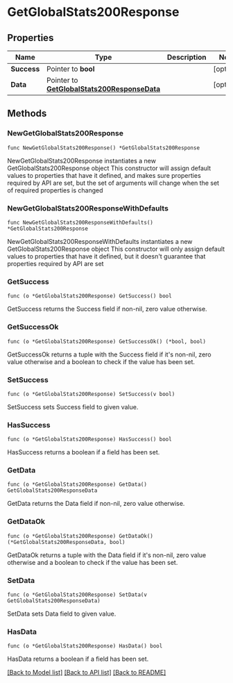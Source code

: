 # GetGlobalStats200Response

## Properties

Name | Type | Description | Notes
------------ | ------------- | ------------- | -------------
**Success** | Pointer to **bool** |  | [optional] 
**Data** | Pointer to [**GetGlobalStats200ResponseData**](GetGlobalStats200ResponseData.md) |  | [optional] 

## Methods

### NewGetGlobalStats200Response

`func NewGetGlobalStats200Response() *GetGlobalStats200Response`

NewGetGlobalStats200Response instantiates a new GetGlobalStats200Response object
This constructor will assign default values to properties that have it defined,
and makes sure properties required by API are set, but the set of arguments
will change when the set of required properties is changed

### NewGetGlobalStats200ResponseWithDefaults

`func NewGetGlobalStats200ResponseWithDefaults() *GetGlobalStats200Response`

NewGetGlobalStats200ResponseWithDefaults instantiates a new GetGlobalStats200Response object
This constructor will only assign default values to properties that have it defined,
but it doesn't guarantee that properties required by API are set

### GetSuccess

`func (o *GetGlobalStats200Response) GetSuccess() bool`

GetSuccess returns the Success field if non-nil, zero value otherwise.

### GetSuccessOk

`func (o *GetGlobalStats200Response) GetSuccessOk() (*bool, bool)`

GetSuccessOk returns a tuple with the Success field if it's non-nil, zero value otherwise
and a boolean to check if the value has been set.

### SetSuccess

`func (o *GetGlobalStats200Response) SetSuccess(v bool)`

SetSuccess sets Success field to given value.

### HasSuccess

`func (o *GetGlobalStats200Response) HasSuccess() bool`

HasSuccess returns a boolean if a field has been set.

### GetData

`func (o *GetGlobalStats200Response) GetData() GetGlobalStats200ResponseData`

GetData returns the Data field if non-nil, zero value otherwise.

### GetDataOk

`func (o *GetGlobalStats200Response) GetDataOk() (*GetGlobalStats200ResponseData, bool)`

GetDataOk returns a tuple with the Data field if it's non-nil, zero value otherwise
and a boolean to check if the value has been set.

### SetData

`func (o *GetGlobalStats200Response) SetData(v GetGlobalStats200ResponseData)`

SetData sets Data field to given value.

### HasData

`func (o *GetGlobalStats200Response) HasData() bool`

HasData returns a boolean if a field has been set.


[[Back to Model list]](../README.md#documentation-for-models) [[Back to API list]](../README.md#documentation-for-api-endpoints) [[Back to README]](../README.md)


